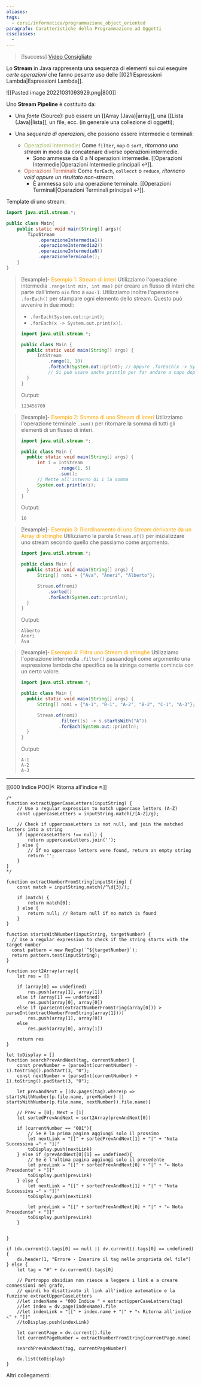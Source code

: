```yaml
---
aliases: 
tags:
  - corsi/informatica/programmazione_object_oriented
paragrafo: Caratteristiche della Programmazione ad Oggetti
cssclasses:
  - 
---
```

> [!success] [Video Consigliato](https://www.youtube.com/watch?v=t1-YZ6bF-g0)

Lo **Stream** in Java rappresenta una sequenza di elementi sui cui eseguire *certe operazioni* che fanno pesante uso delle [[021 Espressioni Lambda|Espressioni Lambda]]. 

![[Pasted image 20221031093929.png|800]]

Uno **Stream Pipeline** è costituito da:
- Una *fonte* (Source): può essere un [[Array (Java)|array]], una [[Lista (Java)|lista]], un file, ecc. (in generale una collezione di oggetti);

- Una *sequenza di operazioni*, che possono essere intermedie o terminali:
	- <font color="#9cb254">Operazioni Intermedie</font>: Come `filter`, `map` o `sort`, *ritornano uno stream* in modo da concatenare diverse operazioni intermedie. 
		- Sono ammesse da 0 a N operazioni intermedie. [[Operazioni Intermedie|Operazioni Intermedie principali ↩]].
	- <font color="#c75c45">Operazioni Terminali</font>: Come `forEach`, `collecct` o `reduce`, *ritornano void oppure un risultato non-stream*.
		- È ammessa solo una operazione terminale. [[Operazioni Terminali|Operazioni Terminali principali ↩]].

Template di uno stream:
```Java
import java.util.stream.*;

public class Main{
	public static void main(String[] args){
		TipoStream
			.operazioneIntermedia1()
			.operazioneIntermedia2()
			.operazioneIntermediaN()
			.operazioneTerminale();
	}
}
```


> [!example]- <font color="orange">Esempio 1: Stream di interi</font>
> Utilizziamo l'operazione intermedia `.range(int min, int max)` per creare un flusso di interi che parte dall'intero `min` fino a `max-1`.
> Utilizziamo inoltre l'operazione `.forEach()` per stampare ogni elemento dello stream. Questo può avvenire in due modi:
> - `.forEach(System.out::print)`;
> - `.forEach(x -> System.out.print(x))`.
>```Java
>import java.util.stream.*;
>
>public class Main {
>	public static void main(String[] args) {
>		IntStream
>			.range(1, 10)
>			.forEach(System.out::print); // Oppure .forEach(x -> System.out.print(x));
>			// Si può usare anche println per far andare a capo dopo ogni elemento del flusso
>	}
>}
>```
>Output: 
>```markup
>123456789
>```

> [!example]- <font color="orange">Esempio 2: Somma di uno Stream di interi</font>
> Utilizziamo l'operazione terminale `.sum()` per ritornare la somma di tutti gli elementi di un flusso di interi.
> 
>```Java
>import java.util.stream.*;
>
>public class Main {
>	public static void main(String[] args) {
>		int i = IntStream
>				.range(1, 5)
>				.sum();
>		// Mette all'interno di i la somma
>		System.out.println(i);
>	}
>}
>```
>Output: 
>```markup
>10
>```

> [!example]- <font color="orange">Esempio 3: Riordinamento di uno Stream derivante da un Array di stringhe</font>
> Utilizziamo la parola `Stream.of()` per inizializzare uno stream secondo quello che passiamo come argomento.
> 
>```Java
>import java.util.stream.*;
>
>public class Main {
>	public static void main(String[] args) {
>		String[] nomi = {"Ava", "Aneri", "Alberto"};
>
>		Stream.of(nomi)
>			.sorted()
>			.forEach(System.out::println);
>	}
>}
>```
>Output: 
>```markup
>Alberto
>Aneri
>Ava
>```

> [!example]- <font color="orange">Esempio 4: Filtra uno Stream di stringhe</font>
> Utilizziamo l'operazione intermedia `.filter()` passandogli come argomento una espressione lambda che specifica se la stringa corrente comincia con un certo valore.
> 
>```Java
>import java.util.stream.*;
>
>public class Main {
>	public static void main(String[] args) {
>		String[] nomi = {"A-1", "B-1", "A-2", "B-2", "C-1", "A-3"};
>
>		Stream.of(nomi)
>				.filter((s) -> s.startsWith("A"))
>				.forEach(System.out::println);
>	}
>}
>```
>Output: 
>```markup
>A-1
>A-2
>A-3
>```

___
[[000 Indice POO|↖ Ritorna all'indice ↖]]

```dataviewjs
/*
function extractUpperCaseLetters(inputString) {
	// Use a regular expression to match uppercase letters (A-Z)
	const uppercaseLetters = inputString.match(/[A-Z]/g);
	
	// Check if uppercaseLetters is not null, and join the matched letters into a string
	if (uppercaseLetters !== null) {
		return uppercaseLetters.join('');
	} else {
	    // If no uppercase letters were found, return an empty string
	    return '';
	}
}
*/

function extractNumberFromString(inputString) {
	const match = inputString.match(/^\d{3}/);
	
	if (match) {
		return match[0];
	} else {
		return null; // Return null if no match is found
	}
}

function startsWithNumber(inputString, targetNumber) {
  // Use a regular expression to check if the string starts with the target number
  const pattern = new RegExp(`^${targetNumber}`);
  return pattern.test(inputString);
}

function sort2Array(array){
	let res = []
	
	if (array[0] == undefined)
		res.push(array[1], array[1])
	else if (array[1] == undefined)
		res.push(array[0], array[0])
	else if (parseInt(extractNumberFromString(array[0])) > parseInt(extractNumberFromString(array[1])))
		res.push(array[1], array[0])
	else
		res.push(array[0], array[1])
	
	return res
}

let toDisplay = []
function searchPrevAndNext(tag, currentNumber) {
	const prevNumber = (parseInt(currentNumber) - 1).toString().padStart(3, "0");
	const nextNumber = (parseInt(currentNumber) + 1).toString().padStart(3, "0");
	
	let prevAndNext = [(dv.pages(tag).where(p => startsWithNumber(p.file.name, prevNumber) || startsWithNumber(p.file.name, nextNumber)).file.name)]
	
	// Prev = [0]; Next = [1]
	let sortedPrevAndNext = sort2Array(prevAndNext[0])
	
	if (currentNumber == "001"){ 
		// Se è la prima pagina aggiungi solo il prossimo
		let nextLink = "[[" + sortedPrevAndNext[1] + "|" + "Nota Successiva →" + "]]"
		toDisplay.push(nextLink)
	} else if (prevAndNext[0][1] == undefined){
		// Se è l'ultima pagina aggiungi solo il precedente
		let prevLink = "[[" + sortedPrevAndNext[0] + "|" + "← Nota Precedente" + "]]"
		toDisplay.push(prevLink)
	} else {
		let nextLink = "[[" + sortedPrevAndNext[1] + "|" + "Nota Successiva →" + "]]"
		toDisplay.push(nextLink)
		
		let prevLink = "[[" + sortedPrevAndNext[0] + "|" + "← Nota Precedente" + "]]"
		toDisplay.push(prevLink)
	}
	
	
}

if (dv.current().tags[0] == null || dv.current().tags[0] == undefined){
	dv.header(1, "Errore - Inserire il tag nelle proprietà del file")
} else {
	let tag = "#" + dv.current().tags[0]

	// Purtroppo obsidian non riesce a leggere i link e a creare connessioni nel grafo,
	// quindi ho disattivato il link all'indice automatico e la funzione extractUpperCaseLetters
	//let indexName = "000 Indice " + extractUpperCaseLetters(tag)
	//let index = dv.page(indexName).file
	//let indexLink = "[[" + index.name + "|" + "↖ Ritorna all'indice ↖" + "]]"
	//toDisplay.push(indexLink)
	
	let currentPage = dv.current().file
	let currentPageNumber = extractNumberFromString(currentPage.name)
	
	searchPrevAndNext(tag, currentPageNumber)
	
	dv.list(toDisplay)
}
```

Altri collegamenti: 